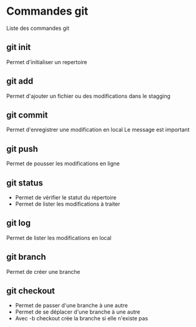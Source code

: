 # Commandes git

Liste des commandes git

## git init
Permet d'initialiser un repertoire


## git add
Permet d'ajouter un fichier ou des modifications dans le stagging   

## git commit 
Permet d'enregistrer une modification en local
Le message est important

## git push 
Permet de pousser les modifications en ligne

## git status 
- Permet de vérifier le statut du répertoire
- Permet de lister les modifications à traiter 

## git log
Permet de lister les modifications en local

## git branch
Permet de créer une branche

## git checkout
- Permet de passer d'une branche à une autre
- Permet de se déplacer d'une branche à une autre
- Avec -b checkout crée la branche si elle n'existe pas

